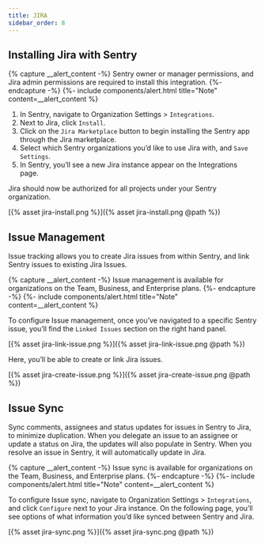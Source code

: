 ```yaml
---
title: JIRA
sidebar_order: 8
---
```


## Installing Jira with Sentry

{% capture __alert_content -%}
Sentry owner or manager permissions, and Jira admin permissions are required to install this integration.
{%- endcapture -%}
{%- include components/alert.html
  title="Note"
  content=__alert_content
%}

1. In Sentry, navigate to Organization Settings > `Integrations`.
2. Next to Jira, click `Install`.
3. Click on the `Jira Marketplace` button to begin installing the Sentry app through the Jira marketplace.
4. Select which Sentry organizations you’d like to use Jira with, and `Save Settings`.
5. In Sentry, you’ll see a new Jira instance appear on the Integrations page.

Jira should now be authorized for all projects under your Sentry organization.

[{% asset jira-install.png %}]({% asset jira-install.png @path %})

## Issue Management

Issue tracking allows you to create Jira issues from within Sentry, and link Sentry issues to existing Jira Issues.

{% capture __alert_content -%}
Issue management is available for organizations on the Team, Business, and Enterprise plans.
{%- endcapture -%}
{%- include components/alert.html
  title="Note"
  content=__alert_content
%}

To configure Issue management, once you’ve navigated to a specific Sentry issue, you’ll find the `Linked Issues` section on the right hand panel.

[{% asset jira-link-issue.png %}]({% asset jira-link-issue.png @path %})

Here, you’ll be able to create or link Jira issues.

[{% asset jira-create-issue.png %}]({% asset jira-create-issue.png @path %})

## Issue Sync

Sync comments, assignees and status updates for issues in Sentry to Jira, to minimize duplication. When you delegate an issue to an assignee or update a status on Jira, the updates will also populate in Sentry. When you resolve an issue in Sentry, it will automatically update in Jira.

{% capture __alert_content -%}
Issue sync is available for organizations on the Team, Business, and Enterprise plans.
{%- endcapture -%}
{%- include components/alert.html
  title="Note"
  content=__alert_content
%}

To configure Issue sync, navigate to Organization Settings > `Integrations`, and click `Configure` next to your Jira instance. On the following page, you’ll see options of what information you’d like synced between Sentry and Jira.

[{% asset jira-sync.png %}]({% asset jira-sync.png @path %})